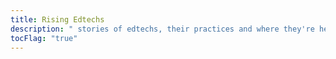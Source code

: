 ```yaml
---
title: Rising Edtechs 
description: " stories of edtechs, their practices and where they're headed "
tocFlag: "true"
---
```


